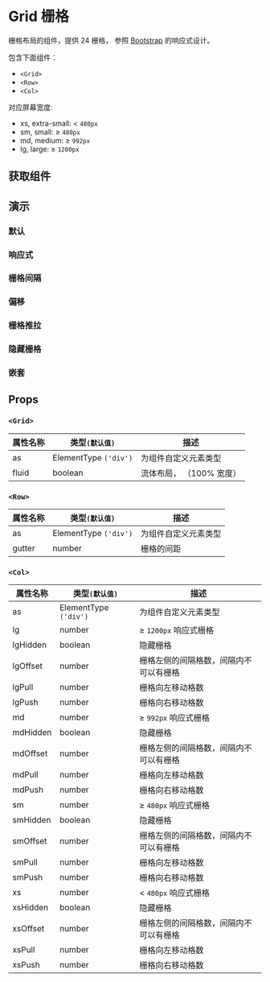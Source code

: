 # Grid 栅格

栅格布局的组件，提供 24 栅格， 参照 [Bootstrap](https://getbootstrap.com/docs/3.3/css/) 的响应式设计。

包含下面组件：

- `<Grid>`
- `<Row>`
- `<Col>`

对应屏幕宽度:

- xs, extra-small: < `480px`
- sm, small: ≥ `480px`
- md, medium: ≥ `992px`
- lg, large: ≥ `1200px`

## 获取组件

<!--{include:(components/grid/fragments/import.md)}-->

## 演示

### 默认

<!--{include:`basic.md`}-->

### 响应式

<!--{include:`responsive.md`}-->

### 栅格间隔

<!--{include:`gutter.md`}-->

### 偏移

<!--{include:`offset.md`}-->

### 栅格推拉

<!--{include:`pull-push.md`}-->

### 隐藏栅格

<!--{include:`hidden.md`}-->

### 嵌套

<!--{include:`nested.md`}-->

## Props

### `<Grid>`

| 属性名称 | 类型`(默认值)`        | 描述                     |
| -------- | --------------------- | ------------------------ |
| as       | ElementType `('div')` | 为组件自定义元素类型     |
| fluid    | boolean               | 流体布局， （100% 宽度） |

### `<Row>`

| 属性名称 | 类型`(默认值)`        | 描述                 |
| -------- | --------------------- | -------------------- |
| as       | ElementType `('div')` | 为组件自定义元素类型 |
| gutter   | number                | 栅格的间距           |

### `<Col>`

| 属性名称 | 类型`(默认值)`        | 描述                                   |
| -------- | --------------------- | -------------------------------------- |
| as       | ElementType `('div')` | 为组件自定义元素类型                   |
| lg       | number                | ≥ `1200px` 响应式栅格                  |
| lgHidden | boolean               | 隐藏栅格                               |
| lgOffset | number                | 栅格左侧的间隔格数，间隔内不可以有栅格 |
| lgPull   | number                | 栅格向左移动格数                       |
| lgPush   | number                | 栅格向右移动格数                       |
| md       | number                | ≥ `992px` 响应式栅格                   |
| mdHidden | boolean               | 隐藏栅格                               |
| mdOffset | number                | 栅格左侧的间隔格数，间隔内不可以有栅格 |
| mdPull   | number                | 栅格向左移动格数                       |
| mdPush   | number                | 栅格向右移动格数                       |
| sm       | number                | ≥ `480px` 响应式栅格                   |
| smHidden | boolean               | 隐藏栅格                               |
| smOffset | number                | 栅格左侧的间隔格数，间隔内不可以有栅格 |
| smPull   | number                | 栅格向左移动格数                       |
| smPush   | number                | 栅格向右移动格数                       |
| xs       | number                | < `480px` 响应式栅格                   |
| xsHidden | boolean               | 隐藏栅格                               |
| xsOffset | number                | 栅格左侧的间隔格数，间隔内不可以有栅格 |
| xsPull   | number                | 栅格向左移动格数                       |
| xsPush   | number                | 栅格向右移动格数                       |
